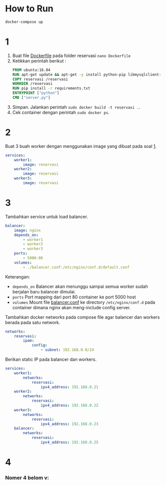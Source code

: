 # How to Run

```sh
docker-compose up
```

# 1
1. Buat file [Dockerfile](../Dockerfile) pada folder reservasi `nano Dockerfile`
2. Ketikkan perintah berikut :
    ```Dockerfile
    FROM ubuntu:16.04
    RUN apt-get update && apt-get -y install python-pip libmysqlclient-dev
    COPY reservasi /reservasi
    WORKDIR /reservasi
    RUN pip install -r requirements.txt
    ENTRYPOINT ["python"]
    CMD ["server.py"]
    ```
3. Simpan. Jalankan perintah `sudo docker build -t reservasi .`.
4. Cek container dengan perintah `sudo docker ps`.

# 2
Buat 3 buah worker dengan menggunakan image yang dibuat pada soal [1](#1).
```yml
services:
    worker1:
        image: reservasi
    worker2:
        image: reservasi
    worker3:
        image: reservasi
```

# 3
Tambahkan service untuk load balancer.
```yml
balancer:
    image: nginx
    depends_on:
        - worker1
        - worker2
        - worker3
    ports:
        - 5000:80
    volumes:
        - ./balancer.conf:/etc/nginx/conf.d/default.conf
```
Keterangan:
- `depends_on`
  Balancer akan menunggu sampai semua worker sudah berjalan baru balancer dimulai.
- `ports`
  Port mapping dari port 80 container ke port 5000 host
- `volumes`
  Mount file [balancer.conf](balancer.conf) ke directory `/etc/nginx/conf.d` pada container dimana nginx akan meng-include config server.

Tambahkan docker networks pada compose file agar balancer dan workers berada pada satu network.
```yml
networks:
    reservasi:
        ipam:
            config:
                - subnet: 192.168.0.0/24
```

Berikan static IP pada balancer dan workers.
```yml
services:
    worker1:
        networks:
            reservasi:
                ipv4_address: 192.168.0.21
    worker2:
        networks:
            reservasi:
                ipv4_address: 192.168.0.22
    worker3:
        networks:
            reservasi:
                ipv4_address: 192.168.0.23
    balancer:
        networks:
            reservasi:
                ipv4_address: 192.168.0.25
```

# 4
### Nomer 4 belom v:

